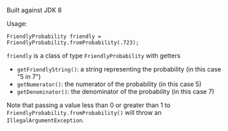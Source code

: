 Built against JDK 8

Usage:

    FriendlyProbability friendly = FriendlyProbability.fromProbability(.723);    

`friendly` is a class of type `FriendlyProbability` with getters
- `getFriendlyString()`: a string representing the probability (in this case "5 in 7")
- `getNumerator()`: the numerator of the probability (in this case 5)
- `getDenominator()`: the denominator of the probability (in this case 7)

Note that passing a value less than 0 or greater than 1 to `FriendlyProbability.fromProbability()` will throw an `IllegalArgumentException`.
